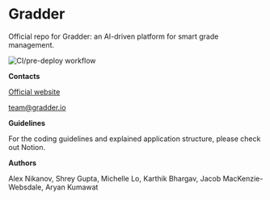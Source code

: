 # Gradder
Official repo for Gradder: an AI-driven platform for smart grade management.

![CI/pre-deploy workflow](https://github.com/Niklex21/gradder_main/workflows/CI/pre-deploy%20workflow/badge.svg?branch=master)

**Contacts**

[Official website](https://gradder.io)

team@gradder.io

**Guidelines**

For the coding guidelines and explained application structure, please check out Notion.

**Authors**

Alex Nikanov, Shrey Gupta, Michelle Lo, Karthik Bhargav, Jacob MacKenzie-Websdale, Aryan Kumawat
